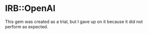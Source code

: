 # IRB::OpenAI

This gem was created as a trial, but I gave up on it because it did not perform as expected.
